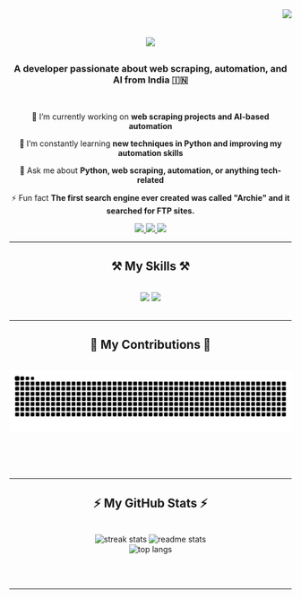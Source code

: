 <img align="right" src="https://visitor-badge.laobi.icu/badge?page_id=vishnusk2004.vishnusk2004" />

<h1 align="center">
    <img src="https://readme-typing-svg.herokuapp.com/?font=Righteous&size=35&center=true&vCenter=true&width=500&height=70&duration=4000&lines=Hi+There!+👋;+I'm+Sravan+Kumar!;" />
</h1>

<h3 align="center">A developer passionate about web scraping, automation, and AI from India 🇮🇳</h3>

<br/>

<div align="center">
 
 🔭 I’m currently working on **web scraping projects and AI-based automation**

 🌱 I’m constantly learning **new techniques in Python and improving my automation skills**

 💬 Ask me about **Python, web scraping, automation, or anything tech-related**

 ⚡ Fun fact **The first search engine ever created was called "Archie" and it searched for FTP sites.**
 
</div>
 
<div align="center"> 
  <a href="mailto:kumarsravan2004@gmail.com">
    <img src="https://img.shields.io/badge/Gmail-333333?style=for-the-badge&logo=gmail&logoColor=red" />
  </a>
  <a href="www.linkedin.com/in/sravan-kumar-5938a6216" target="_blank">
    <img src="https://img.shields.io/badge/LinkedIn-0077B5?style=for-the-badge&logo=linkedin&logoColor=white" target="_blank" />
  </a>
  <a href="https://your-portfolio.com" target="_blank">
     <img src="https://img.shields.io/badge/Portfolio-FF5722?style=for-the-badge&logo=todoist&logoColor=white" target="_blank" />
  </a>
</div>

 <hr/>
 
<h2 align="center">⚒️ My Skills ⚒️</h2>
<br/>
<div align="center">
    <img src="https://skillicons.dev/icons?i=python,selenium,django,react,androidstudio,pycharm,vscode,github,git,html,css" />
    <img src="https://skillicons.dev/icons?i=javascript,nodejs,mongodb,sqlite,mysql,c,java,flask" /><br>
</div>

<br/>
<hr/>

<div align="center">
  <h2>🐍 My Contributions 🐍</h2>
  <br>
  <img alt="snake eating my contributions" src="https://raw.githubusercontent.com/vishnusk2004/vishnusk2004/output/github-contribution-grid-snake.svg" />
  
  <br/><br/><br/>
</div>

<hr/>

<h2 align="center">⚡ My GitHub Stats ⚡</h2>
<br>
<div align=center>
  <img width=390 src="https://github-readme-streak-stats.herokuapp.com/?user=vishnusk2004&count_private=true&theme=react&border_radius=10" alt="streak stats"/>
  <img width=390 src="https://github-readme-stats.vercel.app/api?username=vishnusk2004&count_private=true&show_icons=true&theme=react&rank_icon=github&border_radius=10" alt="readme stats" />
  <br/>
  <img width=325 align="center" src="https://github-readme-stats.vercel.app/api/top-langs/?username=vishnusk2004&hide=HTML&langs_count=8&layout=compact&theme=react&border_radius=10&size_weight=0.5&count_weight=0.5&exclude_repo=github-readme-stats" alt="top langs" />
</div>

<br/><br/>

<hr/>

<br/>
